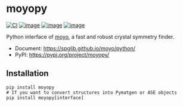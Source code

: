 # moyopy

[![CI](https://github.com/spglib/moyo/actions/workflows/ci-python.yaml/badge.svg)](https://github.com/spglib/moyo/actions/workflows/ci-python.yaml)
[![image](https://img.shields.io/pypi/l/moyopy.svg)](https://pypi.python.org/pypi/moyopy)
[![image](https://img.shields.io/pypi/v/moyopy.svg)](https://pypi.python.org/pypi/moyopy)
[![image](https://img.shields.io/pypi/pyversions/moyopy.svg)](https://pypi.python.org/pypi/moyopy)

Python interface of [moyo](https://github.com/spglib/moyo), a fast and robust crystal symmetry finder.

- Document: <https://spglib.github.io/moyo/python/>
- PyPI: <https://pypi.org/project/moyopy/>

## Installation

```shell
pip install moyopy
# If you want to convert structures into Pymatgen or ASE objects
pip install moyopy[interface]
```
